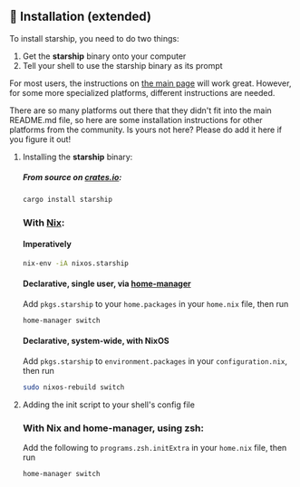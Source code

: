 ## 🚀 Installation (extended)

To install starship, you need to do two things:

1. Get the **starship** binary onto your computer
1. Tell your shell to use the starship binary as its prompt

For most users, the instructions on [the main page](/) will work great. However,
for some more specialized platforms, different instructions are needed.

There are so many platforms out there that they didn't fit into the main
README.md file, so here are some installation instructions for other platforms
from the community. Is yours not here? Please do add it here if you figure it
out!

1. Installing the **starship** binary:

   ##### From source on [crates.io](https://crates.io/):

   ```sh
   cargo install starship
   ```

   ### With [Nix](https://nixos.wiki/wiki/Nix):

   #### Imperatively

   ```sh
   nix-env -iA nixos.starship
   ```

   #### Declarative, single user, via [home-manager](home-manager)

   Add `pkgs.starship` to your `home.packages` in your `home.nix` file, then run

   ```sh
   home-manager switch
   ```

   #### Declarative, system-wide, with NixOS

   Add `pkgs.starship` to `environment.packages` in your `configuration.nix`,
   then run

   ```sh
   sudo nixos-rebuild switch
   ```

2. Adding the init script to your shell's config file

   ### With Nix and home-manager, using zsh:

   Add the following to `programs.zsh.initExtra` in your `home.nix` file, then
   run

   ```sh
   home-manager switch
   ```
